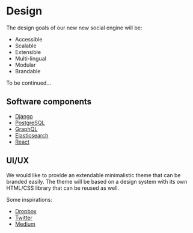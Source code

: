 # Design
The design goals of our new new social engine will be:

- Accessible
- Scalable
- Extensible
- Multi-lingual
- Modular
- Brandable

To be continued...

## Software components
- [Django](https://www.djangoproject.com/)
- [PostgreSQL](https://www.postgresql.org/)
- [GraphQL](http://graphql.org/)
- [Elasticsearch](https://www.elastic.co/)
- [React](https://reactjs.org/)

## UI/UX
We would like to provide an extendable minimalistic theme that can be branded easily. The theme will be based on a design system with its own HTML/CSS library that can be reused as well.

Some inspirations:
- [Dropbox](https://www.dropbox.com/)
- [Twitter](https://twitter.com/)
- [Medium](http://medium.com/)